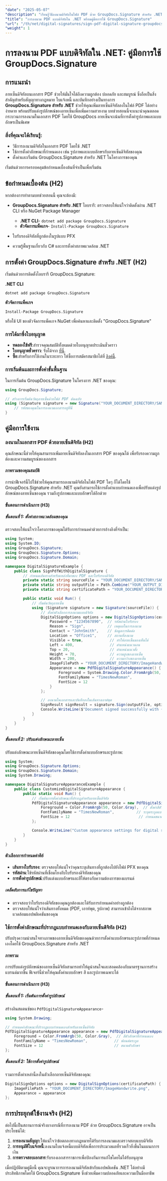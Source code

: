 ```yaml
---
"date": "2025-05-07"
"description": "เรียนรู้วิธีลงนามดิจิทัลในไฟล์ PDF ด้วย GroupDocs.Signature สำหรับ .NET ปรับแต่งรูปลักษณ์ ใส่ฟอนต์และรูปภาพ รับรองความปลอดภัยและความถูกต้องของเอกสาร"
"title": "การลงนาม PDF แบบดิจิทัลใน .NET พร้อมคู่มือการใช้ GroupDocs.Signature"
"url": "/th/net/digital-signatures/sign-pdf-digital-signature-groupdocs-dotnet/"
"weight": 1
---
```


# การลงนาม PDF แบบดิจิทัลใน .NET: คู่มือการใช้ GroupDocs.Signature

## การแนะนำ

ลายเซ็นดิจิทัลบนเอกสาร PDF ช่วยให้มั่นใจได้ถึงความถูกต้อง ปลอดภัย และสมบูรณ์ ซึ่งถือเป็นสิ่งสำคัญสำหรับสัญญาทางกฎหมาย ใบแจ้งหนี้ และบันทึกอย่างเป็นทางการ **GroupDocs.Signature สำหรับ .NET** ช่วยให้คุณเพิ่มลายเซ็นดิจิทัลลงในไฟล์ PDF ได้อย่างง่ายดาย พร้อมปรับแต่งรูปลักษณ์ของลายเซ็นเพื่อเพิ่มความสวยงาม บทช่วยสอนนี้จะแนะนำคุณตลอดกระบวนการลงนามในเอกสาร PDF โดยใช้ GroupDocs ลายเซ็นจะเน้นที่การตั้งค่ารูปภาพและแบบอักษรเป็นพิเศษ

### สิ่งที่คุณจะได้เรียนรู้:
- วิธีการลงนามดิจิทัลในเอกสาร PDF โดยใช้ .NET
- ใช้การตั้งค่าลักษณะที่กำหนดเอง เช่น รูปภาพและแบบอักษรกับลายเซ็นดิจิทัลของคุณ
- ตั้งค่าและเริ่มต้น GroupDocs.Signature สำหรับ .NET ในโครงการของคุณ

เริ่มต้นด้วยการครอบคลุมข้อกำหนดเบื้องต้นที่จำเป็นเพื่อเริ่มต้น

## ข้อกำหนดเบื้องต้น (H2)

หากต้องการทำตามบทช่วยสอนนี้ คุณจะต้องมี:

- **GroupDocs.Signature สำหรับ .NET** ไลบรารี: ตรวจสอบให้แน่ใจว่าติดตั้งผ่าน .NET CLI หรือ NuGet Package Manager
  - **.NET CLI**- `dotnet add package GroupDocs.Signature`
  - **ตัวจัดการแพ็คเกจ**- `Install-Package GroupDocs.Signature`

- ใบรับรองดิจิทัลที่ถูกต้องในรูปแบบ PFX
- ความรู้พื้นฐานเกี่ยวกับ C# และการตั้งค่าสภาพแวดล้อม .NET

## การตั้งค่า GroupDocs.Signature สำหรับ .NET (H2)

เริ่มต้นด้วยการติดตั้งไลบรารี GroupDocs.Signature:

**.NET CLI**
```shell
dotnet add package GroupDocs.Signature
```

**ตัวจัดการแพ็คเกจ**
```shell
Install-Package GroupDocs.Signature
```

หรือใช้ UI ของตัวจัดการแพ็คเกจ NuGet เพื่อค้นหาและติดตั้ง "GroupDocs.Signature"

### การได้มาซึ่งใบอนุญาต

- **ทดลองใช้ฟรี**:สำรวจคุณสมบัติทั้งหมดด้วยใบอนุญาตประเมินชั่วคราว
- **ใบอนุญาตชั่วคราว**: รับได้จาก [ที่นี่](https://purchase-groupdocs.com/temporary-license/).
- **ซื้อ**:สำหรับการใช้งานในระยะยาว ให้ซื้อการสมัครสมาชิกได้ที่ [ลิงค์นี้](https://purchase-groupdocs.com/buy).

### การเริ่มต้นและการตั้งค่าขั้นพื้นฐาน

ในการเริ่มต้น GroupDocs.Signature ในโครงการ .NET ของคุณ:

```csharp
using GroupDocs.Signature;

// สร้างการเริ่มต้นวัตถุลายเซ็นด้วยไฟล์ PDF ต้นฉบับ
using (Signature signature = new Signature("YOUR_DOCUMENT_DIRECTORY/SAMPLE_PDF.pdf")) {
    // รหัสของคุณในการลงนามเอกสารอยู่ที่นี่
}
```

## คู่มือการใช้งาน

### ลงนามในเอกสาร PDF ด้วยลายเซ็นดิจิทัล (H2)

คุณลักษณะนี้ช่วยให้คุณสามารถเพิ่มลายเซ็นดิจิทัลลงในเอกสาร PDF ของคุณได้ เพื่อรับรองความถูกต้องและความสมบูรณ์ของเอกสาร

#### ภาพรวมของคุณสมบัติ
การนำฟีเจอร์นี้ไปใช้ช่วยให้คุณสามารถลงนามดิจิทัลในไฟล์ PDF ใดๆ ก็ได้โดยใช้ GroupDocs.Signature สำหรับ .NET คุณยังสามารถใช้การตั้งค่าแบบกำหนดเองเพื่อปรับแต่งรูปลักษณ์ของลายเซ็นของคุณ รวมถึงรูปภาพและแบบอักษรได้อีกด้วย

#### ขั้นตอนการดำเนินการ (H3)

##### ขั้นตอนที่ 1: ตั้งค่าสภาพแวดล้อมของคุณ

ตรวจสอบให้แน่ใจว่าโครงการของคุณได้รับการกำหนดค่าด้วยการอ้างอิงที่จำเป็น:

```csharp
using System;
using System.IO;
using GroupDocs.Signature;
using GroupDocs.Signature.Options;
using GroupDocs.Signature.Domain;

namespace DigitalSignatureExample {
    public class SignPdfWithDigitalSignature {
        // กำหนดเส้นทางสำหรับแหล่งที่มาของ PDF และใบรับรองดิจิทัล
        private static string sourceFile = "YOUR_DOCUMENT_DIRECTORY/SAMPLE_PDF.pdf";
        private static string outputFile = Path.Combine("YOUR_OUTPUT_DIRECTORY", "SignWithPdfDigitalAdvanced_Signed.pdf");
        private static string certificatePath = "YOUR_DOCUMENT_DIRECTORY/CertificatePfx.pfx";

        public static void Run() {
            // เริ่มต้นวัตถุลายเซ็น
            using (Signature signature = new Signature(sourceFile)) {
                // ตั้งค่าตัวเลือกการลงนามแบบดิจิทัล
                DigitalSignOptions options = new DigitalSignOptions(certificatePath) {
                    Password = "1234567890",  // รหัสผ่านใบรับรอง
                    Reason = "Sign",          // เหตุผลในการลงนาม
                    Contact = "JohnSmith",    // ข้อมูลการติดต่อ
                    Location = "Office1",     // สถานที่ลงนาม
                    Visible = true,            // ทำให้ลายเซ็นมองเห็นได้
                    Left = 400,                // ตำแหน่งแนวนอน
                    Top = 20,                  // ตำแหน่งแนวตั้ง
                    Height = 70,               // ความสูงของลายเซ็น
                    Width = 200,               // ความกว้างของลายเซ็น
                    ImageFilePath = "YOUR_DOCUMENT_DIRECTORY/ImageHandwrite.png", // รูปลักษณ์ภายนอก
                    Appearance = new PdfDigitalSignatureAppearance() {
                        Foreground = System.Drawing.Color.FromArgb(50, System.Drawing.Color.Gray),
                        FontFamilyName = "TimesNewRoman",
                        FontSize = 12
                    }
                };

                // ลงนามในเอกสารและบันทึกลงในเส้นทางเอาต์พุต
                SignResult signResult = signature.Sign(outputFile, options);
                Console.WriteLine($"Document signed successfully with {signResult.Succeeded.Count} signature(s). File saved at {outputFile}.");
            }
        }
    }
}
```

##### ขั้นตอนที่ 2: ปรับแต่งลักษณะลายเซ็น

ปรับแต่งลักษณะลายเซ็นดิจิทัลของคุณโดยใช้การตั้งค่าแบบอักษรและรูปภาพ:

```csharp
using System;
using GroupDocs.Signature.Options;
using GroupDocs.Signature.Domain;
using System.Drawing;

namespace DigitalSignatureAppearanceExample {
    public class CustomizeDigitalSignatureAppearance {
        public static void Run() {
            // เริ่มต้นการตั้งค่าลักษณะที่ปรากฏสำหรับลายเซ็นดิจิทัล
            PdfDigitalSignatureAppearance appearance = new PdfDigitalSignatureAppearance() {
                Foreground = Color.FromArgb(50, Color.Gray),  // ตั้งค่าสีตัวอักษรที่กำหนดเอง
                FontFamilyName = "TimesNewRoman",          // ระบุตระกูลแบบอักษร
                FontSize = 12                               // กำหนดขนาดตัวอักษร
            };

            Console.WriteLine("Custom appearance settings for digital signature have been applied.");
        }
    }
}
```

#### ตัวเลือกการกำหนดค่าคีย์
- **เส้นทางใบรับรอง**: ตรวจสอบให้แน่ใจว่าคุณระบุเส้นทางที่ถูกต้องไปยังไฟล์ PFX ของคุณ
- **รหัสผ่าน**:ใช้รหัสผ่านที่เชื่อมโยงกับใบรับรองดิจิทัลของคุณ
- **การตั้งค่ารูปลักษณ์**:ปรับแต่งแบบอักษรและสีให้ตรงกับความต้องการของแบรนด์

##### เคล็ดลับการแก้ไขปัญหา
- ตรวจสอบว่าใบรับรองดิจิทัลของคุณถูกต้องและได้รับการกำหนดค่าอย่างถูกต้อง
- ตรวจสอบให้แน่ใจว่าเส้นทางทั้งหมด (PDF, เอาท์พุต, รูปภาพ) สามารถเข้าถึงได้จากสภาพแวดล้อมแอปพลิเคชันของคุณ

### ใช้การตั้งค่าลักษณะที่ปรากฏแบบกำหนดเองกับลายเซ็นดิจิทัล (H2)

ปรับปรุงความน่าสนใจทางภาพของลายเซ็นดิจิทัลของคุณด้วยการตั้งค่าแบบอักษรและรูปภาพที่กำหนดเองโดยใช้ GroupDocs.Signature สำหรับ .NET

#### ภาพรวม
การปรับแต่งรูปลักษณ์ของลายเซ็นดิจิทัลสามารถทำให้ดูน่าสนใจและสอดคล้องกับมาตรฐานการสร้างแบรนด์มากขึ้น ฟีเจอร์นี้ช่วยให้คุณตั้งค่าแบบอักษร สี และรูปภาพเฉพาะได้

#### ขั้นตอนการดำเนินการ (H3)

##### ขั้นตอนที่ 1: เริ่มต้นการตั้งค่ารูปลักษณ์

สร้างอินสแตนซ์ของ `PdfDigitalSignatureAppearance`-

```csharp
using System.Drawing;

// กำหนดค่าลักษณะที่ปรากฏแบบกำหนดเองสำหรับลายเซ็นดิจิทัล
PdfDigitalSignatureAppearance appearance = new PdfDigitalSignatureAppearance() {
    Foreground = Color.FromArgb(50, Color.Gray),  // สีตัวอักษรที่กำหนดเอง
    FontFamilyName = "TimesNewRoman",            // ฟอนต์ตระกูล
    FontSize = 12                                // ขนาดตัวอักษร
};
```

##### ขั้นตอนที่ 2: ใช้การตั้งค่ารูปลักษณ์

รวมการตั้งค่าเหล่านี้ลงในตัวเลือกลายเซ็นดิจิทัลของคุณ:

```csharp
DigitalSignOptions options = new DigitalSignOptions(certificatePath) {
    ImageFilePath = "YOUR_DOCUMENT_DIRECTORY/ImageHandwrite.png",
    Appearance = appearance
};
```

## การประยุกต์ใช้งานจริง (H2)

ต่อไปนี้เป็นสถานการณ์จริงบางกรณีที่การลงนาม PDF ด้วย GroupDocs.Signature อาจเป็นประโยชน์ได้:
1. **การลงนามสัญญา**:ให้แน่ใจว่าข้อตกลงทางกฎหมายได้รับการลงนามและตรวจสอบแบบดิจิทัล
2. **การอนุมัติใบแจ้งหนี้**:ลงนามใบแจ้งหนี้แบบดิจิทัลเพื่อการประมวลผลที่รวดเร็วยิ่งขึ้นในแผนกการเงิน
3. **การตรวจสอบเอกสาร**:รับรองเอกสารราชการเพื่อป้องกันการแก้ไขโดยไม่ได้รับอนุญาต

เมื่อปฏิบัติตามคู่มือนี้ คุณจะบูรณาการการลงนามดิจิทัลเข้ากับแอปพลิเคชัน .NET ได้อย่างมีประสิทธิภาพโดยใช้ GroupDocs.Signature ซึ่งช่วยเพิ่มความปลอดภัยและความเป็นมืออาชีพ